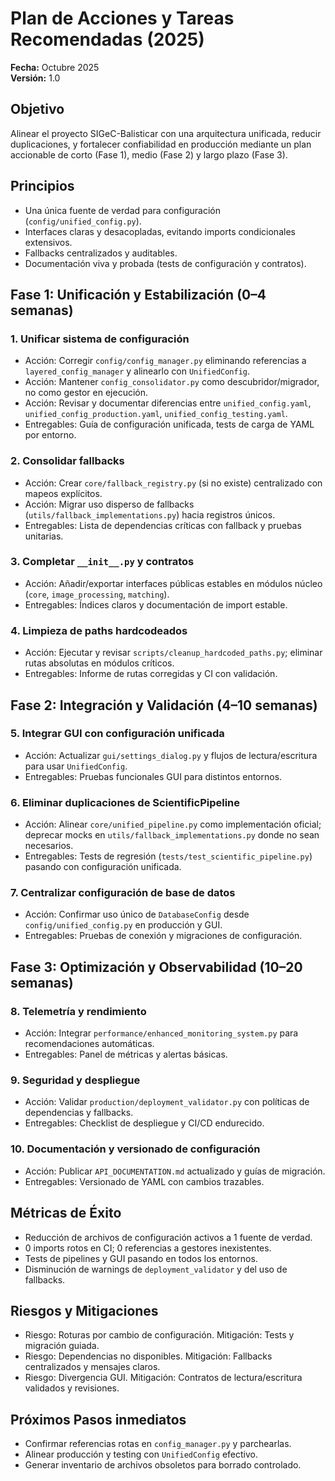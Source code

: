 # Plan de Acciones y Tareas Recomendadas (2025)

**Fecha:** Octubre 2025  
**Versión:** 1.0

## Objetivo
Alinear el proyecto SIGeC-Balisticar con una arquitectura unificada, reducir duplicaciones, y fortalecer confiabilidad en producción mediante un plan accionable de corto (Fase 1), medio (Fase 2) y largo plazo (Fase 3).

## Principios
- Una única fuente de verdad para configuración (`config/unified_config.py`).
- Interfaces claras y desacopladas, evitando imports condicionales extensivos.
- Fallbacks centralizados y auditables.
- Documentación viva y probada (tests de configuración y contratos).

## Fase 1: Unificación y Estabilización (0–4 semanas)

### 1. Unificar sistema de configuración
- Acción: Corregir `config/config_manager.py` eliminando referencias a `layered_config_manager` y alinearlo con `UnifiedConfig`.
- Acción: Mantener `config_consolidator.py` como descubridor/migrador, no como gestor en ejecución.
- Acción: Revisar y documentar diferencias entre `unified_config.yaml`, `unified_config_production.yaml`, `unified_config_testing.yaml`.
- Entregables: Guía de configuración unificada, tests de carga de YAML por entorno.

### 2. Consolidar fallbacks
- Acción: Crear `core/fallback_registry.py` (si no existe) centralizado con mapeos explícitos.
- Acción: Migrar uso disperso de fallbacks (`utils/fallback_implementations.py`) hacia registros únicos.
- Entregables: Lista de dependencias críticas con fallback y pruebas unitarias.

### 3. Completar `__init__.py` y contratos
- Acción: Añadir/exportar interfaces públicas estables en módulos núcleo (`core`, `image_processing`, `matching`).
- Entregables: Índices claros y documentación de import estable.

### 4. Limpieza de paths hardcodeados
- Acción: Ejecutar y revisar `scripts/cleanup_hardcoded_paths.py`; eliminar rutas absolutas en módulos críticos.
- Entregables: Informe de rutas corregidas y CI con validación.

## Fase 2: Integración y Validación (4–10 semanas)

### 5. Integrar GUI con configuración unificada
- Acción: Actualizar `gui/settings_dialog.py` y flujos de lectura/escritura para usar `UnifiedConfig`.
- Entregables: Pruebas funcionales GUI para distintos entornos.

### 6. Eliminar duplicaciones de ScientificPipeline
- Acción: Alinear `core/unified_pipeline.py` como implementación oficial; deprecar mocks en `utils/fallback_implementations.py` donde no sean necesarios.
- Entregables: Tests de regresión (`tests/test_scientific_pipeline.py`) pasando con configuración unificada.

### 7. Centralizar configuración de base de datos
- Acción: Confirmar uso único de `DatabaseConfig` desde `config/unified_config.py` en producción y GUI.
- Entregables: Pruebas de conexión y migraciones de configuración.

## Fase 3: Optimización y Observabilidad (10–20 semanas)

### 8. Telemetría y rendimiento
- Acción: Integrar `performance/enhanced_monitoring_system.py` para recomendaciones automáticas.
- Entregables: Panel de métricas y alertas básicas.

### 9. Seguridad y despliegue
- Acción: Validar `production/deployment_validator.py` con políticas de dependencias y fallbacks.
- Entregables: Checklist de despliegue y CI/CD endurecido.

### 10. Documentación y versionado de configuración
- Acción: Publicar `API_DOCUMENTATION.md` actualizado y guías de migración.
- Entregables: Versionado de YAML con cambios trazables.

## Métricas de Éxito
- Reducción de archivos de configuración activos a 1 fuente de verdad.
- 0 imports rotos en CI; 0 referencias a gestores inexistentes.
- Tests de pipelines y GUI pasando en todos los entornos.
- Disminución de warnings de `deployment_validator` y del uso de fallbacks.

## Riesgos y Mitigaciones
- Riesgo: Roturas por cambio de configuración. Mitigación: Tests y migración guiada.
- Riesgo: Dependencias no disponibles. Mitigación: Fallbacks centralizados y mensajes claros.
- Riesgo: Divergencia GUI. Mitigación: Contratos de lectura/escritura validados y revisiones.

## Próximos Pasos inmediatos
- Confirmar referencias rotas en `config_manager.py` y parchearlas.
- Alinear producción y testing con `UnifiedConfig` efectivo.
- Generar inventario de archivos obsoletos para borrado controlado.